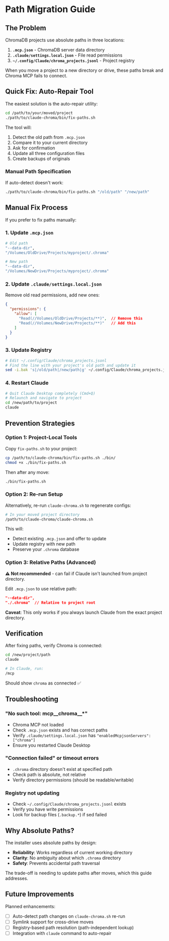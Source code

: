 # Path Migration Guide

## The Problem

ChromaDB projects use absolute paths in three locations:
1. **`.mcp.json`** - ChromaDB server data directory
2. **`.claude/settings.local.json`** - File read permissions
3. **`~/.config/Claude/chroma_projects.jsonl`** - Project registry

When you move a project to a new directory or drive, these paths break and Chroma MCP fails to connect.

## Quick Fix: Auto-Repair Tool

The easiest solution is the auto-repair utility:

```bash
cd /path/to/your/moved/project
./path/to/claude-chroma/bin/fix-paths.sh
```

The tool will:
1. Detect the old path from `.mcp.json`
2. Compare it to your current directory
3. Ask for confirmation
4. Update all three configuration files
5. Create backups of originals

### Manual Path Specification

If auto-detect doesn't work:

```bash
./path/to/claude-chroma/bin/fix-paths.sh "/old/path" "/new/path"
```

## Manual Fix Process

If you prefer to fix paths manually:

### 1. Update `.mcp.json`

```bash
# Old path
"--data-dir",
"/Volumes/OldDrive/Projects/myproject/.chroma"

# New path
"--data-dir",
"/Volumes/NewDrive/Projects/myproject/.chroma"
```

### 2. Update `.claude/settings.local.json`

Remove old read permissions, add new ones:

```json
{
  "permissions": {
    "allow": [
      "Read(//Volumes/OldDrive/Projects/**)",  // Remove this
      "Read(//Volumes/NewDrive/Projects/**)"   // Add this
    ]
  }
}
```

### 3. Update Registry

```bash
# Edit ~/.config/Claude/chroma_projects.jsonl
# Find the line with your project's old path and update it
sed -i.bak 's|/old/path|/new/path|g' ~/.config/Claude/chroma_projects.jsonl
```

### 4. Restart Claude

```bash
# Quit Claude Desktop completely (Cmd+Q)
# Relaunch and navigate to project
cd /new/path/to/project
claude
```

## Prevention Strategies

### Option 1: Project-Local Tools

Copy `fix-paths.sh` to your project:

```bash
cp /path/to/claude-chroma/bin/fix-paths.sh ./bin/
chmod +x ./bin/fix-paths.sh
```

Then after any move:
```bash
./bin/fix-paths.sh
```

### Option 2: Re-run Setup

Alternatively, re-run `claude-chroma.sh` to regenerate configs:

```bash
# In your moved project directory
/path/to/claude-chroma/claude-chroma.sh
```

This will:
- Detect existing `.mcp.json` and offer to update
- Update registry with new path
- Preserve your `.chroma` database

### Option 3: Relative Paths (Advanced)

**⚠️ Not recommended** - can fail if Claude isn't launched from project directory.

Edit `.mcp.json` to use relative path:

```json
"--data-dir",
"./.chroma"  // Relative to project root
```

**Caveat**: This only works if you always launch Claude from the exact project directory.

## Verification

After fixing paths, verify Chroma is connected:

```bash
cd /new/project/path
claude

# In Claude, run:
/mcp
```

Should show `chroma` as connected ✅

## Troubleshooting

### "No such tool: mcp__chroma__*"

- Chroma MCP not loaded
- Check `.mcp.json` exists and has correct paths
- Verify `.claude/settings.local.json` has `"enabledMcpjsonServers": ["chroma"]`
- Ensure you restarted Claude Desktop

### "Connection failed" or timeout errors

- `.chroma` directory doesn't exist at specified path
- Check path is absolute, not relative
- Verify directory permissions (should be readable/writable)

### Registry not updating

- Check `~/.config/Claude/chroma_projects.jsonl` exists
- Verify you have write permissions
- Look for backup files (`.backup.*`) if sed failed

## Why Absolute Paths?

The installer uses absolute paths by design:
- **Reliability**: Works regardless of current working directory
- **Clarity**: No ambiguity about which `.chroma` directory
- **Safety**: Prevents accidental path traversal

The trade-off is needing to update paths after moves, which this guide addresses.

## Future Improvements

Planned enhancements:
- [ ] Auto-detect path changes on `claude-chroma.sh` re-run
- [ ] Symlink support for cross-drive moves
- [ ] Registry-based path resolution (path-independent lookup)
- [ ] Integration with `claude` command to auto-repair
